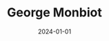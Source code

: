 ---
title: George Monbiot
link : https://www.monbiot.com/
tags: ["personal site", "journalism"]
date: 2024-01-01
---